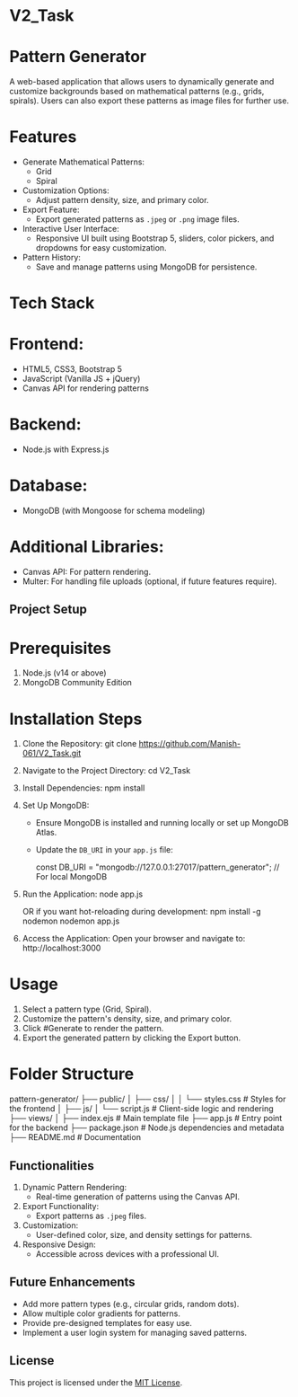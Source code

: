# V2_Task
# Pattern Generator

A web-based application that allows users to dynamically generate and customize backgrounds based on mathematical patterns (e.g., grids, spirals). Users can also export these patterns as image files for further use.

# Features
- Generate Mathematical Patterns:
  - Grid
  - Spiral
- Customization Options:
  - Adjust pattern density, size, and primary color.
- Export Feature:
  - Export generated patterns as `.jpeg` or `.png` image files.
- Interactive User Interface:
  - Responsive UI built using Bootstrap 5, sliders, color pickers, and dropdowns for easy customization.
- Pattern History:
  - Save and manage patterns using MongoDB for persistence.

# Tech Stack
# Frontend:
- HTML5, CSS3, Bootstrap 5
- JavaScript (Vanilla JS + jQuery)
- Canvas API for rendering patterns

# Backend:
- Node.js with Express.js

# Database:
- MongoDB (with Mongoose for schema modeling)

# Additional Libraries:
- Canvas API: For pattern rendering.
- Multer: For handling file uploads (optional, if future features require).


## Project Setup
# Prerequisites
1. Node.js (v14 or above)
2. MongoDB Community Edition
# Installation Steps
1. Clone the Repository:
   git clone https://github.com/Manish-061/V2_Task.git
2. Navigate to the Project Directory:
   cd V2_Task
3. Install Dependencies:
   npm install
4. Set Up MongoDB:
   - Ensure MongoDB is installed and running locally or set up MongoDB Atlas.
   - Update the `DB_URI` in your `app.js` file:
    
     const DB_URI = "mongodb://127.0.0.1:27017/pattern_generator"; // For local MongoDB

5. Run the Application:
   node app.js

   OR if you want hot-reloading during development:
   npm install -g nodemon
   nodemon app.js

6. Access the Application:
   Open your browser and navigate to:
   http://localhost:3000

# Usage
1. Select a pattern type (Grid, Spiral).
2. Customize the pattern's density, size, and primary color.
3. Click #Generate to render the pattern.
4. Export the generated pattern by clicking the Export button.

# Folder Structure
pattern-generator/
├── public/
│   ├── css/
│   │   └── styles.css          # Styles for the frontend
│   ├── js/
│      └── script.js           # Client-side logic and rendering
├── views/
│   ├── index.ejs               # Main template file
├── app.js                      # Entry point for the backend
├── package.json                # Node.js dependencies and metadata
├── README.md                   # Documentation


## Functionalities
1. Dynamic Pattern Rendering:
   - Real-time generation of patterns using the Canvas API.
2. Export Functionality:
   - Export patterns as `.jpeg` files.
3. Customization:
   - User-defined color, size, and density settings for patterns.
4. Responsive Design:
   - Accessible across devices with a professional UI.


## Future Enhancements
- Add more pattern types (e.g., circular grids, random dots).
- Allow multiple color gradients for patterns.
- Provide pre-designed templates for easy use.
- Implement a user login system for managing saved patterns.


## License
This project is licensed under the [MIT License](LICENSE).
